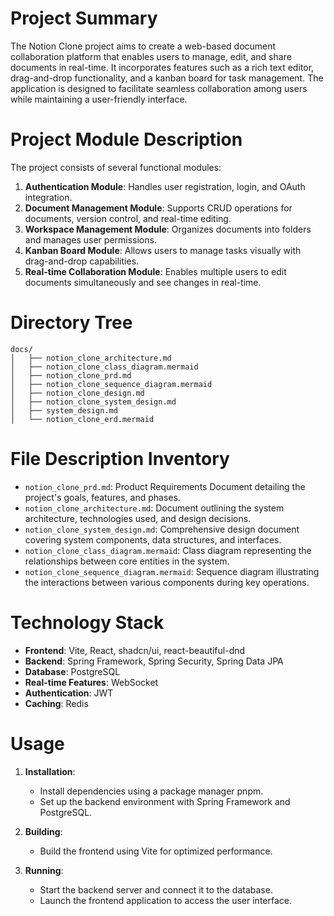 # Project Summary
The Notion Clone project aims to create a web-based document collaboration platform that enables users to manage, edit, and share documents in real-time. It incorporates features such as a rich text editor, drag-and-drop functionality, and a kanban board for task management. The application is designed to facilitate seamless collaboration among users while maintaining a user-friendly interface.

# Project Module Description
The project consists of several functional modules:
1. **Authentication Module**: Handles user registration, login, and OAuth integration.
2. **Document Management Module**: Supports CRUD operations for documents, version control, and real-time editing.
3. **Workspace Management Module**: Organizes documents into folders and manages user permissions.
4. **Kanban Board Module**: Allows users to manage tasks visually with drag-and-drop capabilities.
5. **Real-time Collaboration Module**: Enables multiple users to edit documents simultaneously and see changes in real-time.

# Directory Tree
```
docs/
│   ├── notion_clone_architecture.md
│   ├── notion_clone_class_diagram.mermaid
│   ├── notion_clone_prd.md
│   ├── notion_clone_sequence_diagram.mermaid
│   ├── notion_clone_design.md
│   ├── notion_clone_system_design.md
│   ├── system_design.md
│   └── notion_clone_erd.mermaid
```

# File Description Inventory
- `notion_clone_prd.md`: Product Requirements Document detailing the project's goals, features, and phases.
- `notion_clone_architecture.md`: Document outlining the system architecture, technologies used, and design decisions.
- `notion_clone_system_design.md`: Comprehensive design document covering system components, data structures, and interfaces.
- `notion_clone_class_diagram.mermaid`: Class diagram representing the relationships between core entities in the system.
- `notion_clone_sequence_diagram.mermaid`: Sequence diagram illustrating the interactions between various components during key operations.

# Technology Stack
- **Frontend**: Vite, React, shadcn/ui, react-beautiful-dnd
- **Backend**: Spring Framework, Spring Security, Spring Data JPA
- **Database**: PostgreSQL
- **Real-time Features**: WebSocket
- **Authentication**: JWT
- **Caching**: Redis

# Usage
1. **Installation**: 
   - Install dependencies using a package manager pnpm.
   - Set up the backend environment with Spring Framework and PostgreSQL.
  
2. **Building**: 
   - Build the frontend using Vite for optimized performance.
  
3. **Running**: 
   - Start the backend server and connect it to the database.
   - Launch the frontend application to access the user interface.
